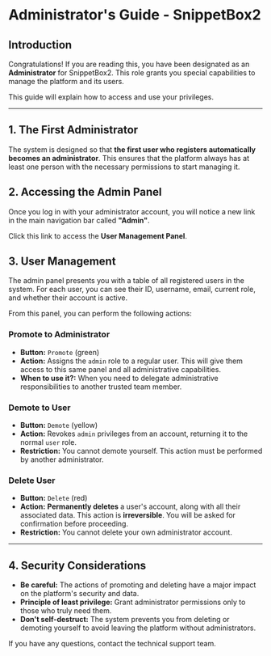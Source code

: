 # Administrator's Guide - SnippetBox2

## Introduction

Congratulations! If you are reading this, you have been designated as an **Administrator** for SnippetBox2. This role grants you special capabilities to manage the platform and its users.

This guide will explain how to access and use your privileges.

---

## 1. The First Administrator

The system is designed so that **the first user who registers automatically becomes an administrator**. This ensures that the platform always has at least one person with the necessary permissions to start managing it.

## 2. Accessing the Admin Panel

Once you log in with your administrator account, you will notice a new link in the main navigation bar called **"Admin"**.

Click this link to access the **User Management Panel**.

## 3. User Management

The admin panel presents you with a table of all registered users in the system. For each user, you can see their ID, username, email, current role, and whether their account is active.

From this panel, you can perform the following actions:

### Promote to Administrator
- **Button:** `Promote` (green)
- **Action:** Assigns the `admin` role to a regular user. This will give them access to this same panel and all administrative capabilities.
- **When to use it?:** When you need to delegate administrative responsibilities to another trusted team member.

### Demote to User
- **Button:** `Demote` (yellow)
- **Action:** Revokes `admin` privileges from an account, returning it to the normal `user` role.
- **Restriction:** You cannot demote yourself. This action must be performed by another administrator.

### Delete User
- **Button:** `Delete` (red)
- **Action:** **Permanently deletes** a user's account, along with all their associated data. This action is **irreversible**. You will be asked for confirmation before proceeding.
- **Restriction:** You cannot delete your own administrator account.

---

## 4. Security Considerations

- **Be careful:** The actions of promoting and deleting have a major impact on the platform's security and data.
- **Principle of least privilege:** Grant administrator permissions only to those who truly need them.
- **Don't self-destruct:** The system prevents you from deleting or demoting yourself to avoid leaving the platform without administrators.

If you have any questions, contact the technical support team. 